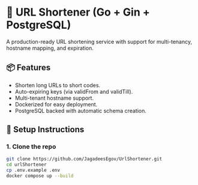 # 🚀 URL Shortener (Go + Gin + PostgreSQL)

A production-ready URL shortening service with support for multi-tenancy, hostname mapping, and expiration.

## 📦 Features

- Shorten long URLs to short codes.
- Auto-expiring keys (via validFrom and validTill).
- Multi-tenant hostname support.
- Dockerized for easy deployment.
- PostgreSQL backed with automatic schema creation.

## 📁 Setup Instructions

### 1. Clone the repo

```bash
git clone https://github.com/JagadeesEgov/UrlShortener.git
cd urlShortener
cp .env.example .env
docker compose up --build
```
